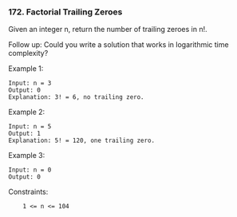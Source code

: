 ### 172. Factorial Trailing Zeroes

Given an integer n, return the number of trailing zeroes in n!.

Follow up: Could you write a solution that works in logarithmic time complexity?

 

Example 1:
```
Input: n = 3
Output: 0
Explanation: 3! = 6, no trailing zero.
```
Example 2:
```
Input: n = 5
Output: 1
Explanation: 5! = 120, one trailing zero.
```
Example 3:
```
Input: n = 0
Output: 0
```
 

Constraints:
```
    1 <= n <= 104
```